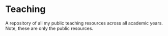 # Teaching
A repository of all my public teaching resources across all academic years. Note, these are only the public resources. 
